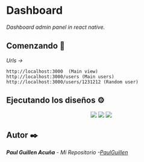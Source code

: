 # Dashboard

_Dashboard admin panel in react native._

## Comenzando 🚀

_Urls ->_

```
http://localhost:3000  (Main view)
http://localhost:3000/users (Main users)
http://localhost:3000/users/1231212 (Random user)
```

## Ejecutando los diseños ⚙️

<p align="center">
 <img src="https://user-images.githubusercontent.com/43099030/181108396-9d0c0b3d-2f33-4838-9239-dcd3e4a9f47f.png"/>
 <img src="https://user-images.githubusercontent.com/43099030/181108398-47d4c2f9-7bf8-4ada-9103-7122819c90c8.png"/>
 <img src="https://user-images.githubusercontent.com/43099030/181108403-533ef04f-fc5b-4697-aa18-23a0950da840.png"/>

</p>

## Autor ✒️

_**Paul Guillen Acuña** - *Mi Repositorio* -[PaulGuillen](https://github.com/PaulGuillen?tab=repositories)_
